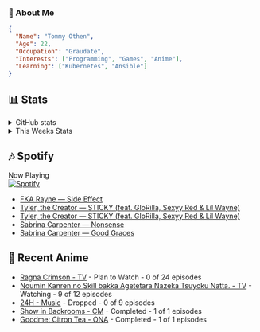 ### 👋 About Me
```json
{
  "Name": "Tommy Othen",
  "Age": 22,
  "Occupation": "Graudate",
  "Interests": ["Programming", "Games", "Anime"],
  "Learning": ["Kubernetes", "Ansible"]
}
```

## 📊 Stats
<details>
  <summary>GitHub stats</summary>
  <a href="https://github.com/anuraghazra/github-readme-stats">
    <img src="https://github-readme-stats.vercel.app/api?username=tommyothen&show_icons=true&count_private=true&hide=prs,issues">
  </a>
</details>

<details>
  <summary>This Weeks Stats</summary>
  <a href="https://github.com/anuraghazra/github-readme-stats">
    <img src="https://github-readme-stats.vercel.app/api/wakatime?username=tommyothen&cache_seconds=1800&custom_title=Top%20Languages">
  </a>
</details>

## 🎶 Spotify
Now Playing\
[![Spotify](https://novatorem-dasushiasian.vercel.app/api/spotify)](https://open.spotify.com/user/g90805640970)
<!-- LASTFM:START -->
* [FKA Rayne — Side Effect](https://www.last.fm/music/FKA+Rayne/_/Side+Effect)
* [Tyler, the Creator — STICKY &lpar;feat. GloRilla, Sexyy Red &amp; Lil Wayne&rpar;](https://www.last.fm/music/Tyler,+the+Creator/_/STICKY+&lpar;feat.+GloRilla,+Sexyy+Red+&amp;+Lil+Wayne&rpar;)
* [Tyler, the Creator — STICKY &lpar;feat. GloRilla, Sexyy Red &amp; Lil Wayne&rpar;](https://www.last.fm/music/Tyler,+the+Creator/_/STICKY+&lpar;feat.+GloRilla,+Sexyy+Red+&amp;+Lil+Wayne&rpar;)
* [Sabrina Carpenter — Nonsense](https://www.last.fm/music/Sabrina+Carpenter/_/Nonsense)
* [Sabrina Carpenter — Good Graces](https://www.last.fm/music/Sabrina+Carpenter/_/Good+Graces)<!-- LASTFM:END -->

## 🗻 Recent Anime
<!-- ANIME-LIST:START -->
* [Ragna Crimson - TV](https://myanimelist.net/anime/51297/Ragna_Crimson) - Plan to Watch - 0 of 24 episodes
* [Noumin Kanren no Skill bakka Agetetara Nazeka Tsuyoku Natta. - TV](https://myanimelist.net/anime/51128/Noumin_Kanren_no_Skill_bakka_Agetetara_Nazeka_Tsuyoku_Natta) - Watching - 9 of 12 episodes
* [24H - Music](https://myanimelist.net/anime/15527/24H) - Dropped - 0 of 9 episodes
* [Show in Backrooms - CM](https://myanimelist.net/anime/55356/Show_in_Backrooms) - Completed - 1 of 1 episodes
* [Goodme: Citron Tea - ONA](https://myanimelist.net/anime/54545/Goodme__Citron_Tea) - Completed - 1 of 1 episodes<!-- ANIME-LIST:END -->
